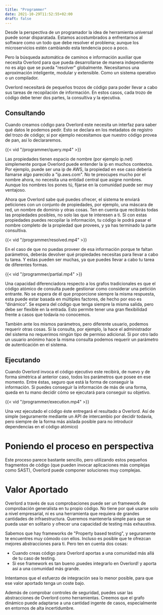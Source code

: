 ```yaml
---
title: "Programmer"
date: 2021-10-29T11:52:55+02:00
draft: false
---
```


Desde la perspectiva de un programador la idea de herramienta universal puede sonar disparatada. Estamos acostumbrados a enfrentarnos al software como un todo que debe resolver el problema; aunque los microservicios estén cambiando esta tendencia poco a poco.

Pero la búsqueda automática de caminos e información auxiliar que necesita Overlord para que pueda desarrollarse de manera independiente no es algo que se pueda "resolver" globalmente. Necesitamos una aproximación inteligente, modular y extensible. Como un sistema operativo o un compilador.

Overlord necesitará de pequeños trozos de código para poder llevar a cabo sus tareas de recopilación de información. En estos casos, cada trozo de código debe tener dos partes, la consultiva y la ejecutiva.

## Consultando

Cuando creamos código para Overlord este necesita un interfaz para saber qué datos le podemos pedir. Esto se declara en los metadatos de registro del trozo de código; si por ejemplo necesitamos que nuestro código provea de pan, así lo declararemos.

{{< vid "/programmer/query.mp4" >}}

Las propiedades tienen espacio de nombre (por ejemplo ip.net) simplemente porque Overlord puede entender la ip en muchos contextos. Por ejemplo, puede ser una ip de AWS, la propiedad en ese caso debería llamarse algo parecido a "ip.aws.com". No te preocupes mucho por el nombre ahora, no necesita una entidad central que asigne nombres. Aunque los nombres los pones tú, fijarse en la comunidad puede ser muy ventajoso.

Ahora que Overlord sabe qué puedes ofrecer, el sistema te enviará peticiones con un conjunto de propiedades, por ejemplo, una máscara de red, un nombre de dominio y otras cosas. Ten en cuenta que recibirás todas las propiedades posibles, no solo las que te interesen a ti. Si con estas propiedades puedes recopilar la información, tu código le podrá pasar el nombre completo de la propiedad que provees, y ya has terminado la parte consultiva.

{{< vid "/programmer/resolved.mp4" >}}

En el caso de que no puedas proveer de esa información porque te faltan parámetros, deberás devolver qué propiedades necesitas para llevar a cabo tu tarea. Y estas pueden ser muchas, ya que puedes llevar a cabo tu tarea de diferentes formas.

{{< vid "/programmer/partial.mp4" >}}

Una capacidad diferenciadora respecto a los grafos tradicionales es que el código atómico de consulta puede gestionar como considerar una petición entrante. No se espera de él que proporcione siempre la misma respuesta, esta puede estar basada en múltiples factores, de hecho por eso es “dinámico”. Se espera del código que tenga siempre la misma salida, pero debe ser flexible en la entrada. Esto permite tener una gran flexibilidad frente a casos que todavía no conocemos.


También ante los mismos parámetros, pero diferente usuario, podemos requerir otras cosas. Si la consulta, por ejemplo, la hace el administrador del sistema no requerimos ningún tipo de permiso adicional. Si por otro lado un usuario anónimo hace la misma consulta podemos requerir un parámetro de autenticación en el sistema.

## Ejecutando

Cuando Overlord invoca el código ejecutivo este recibirá, de nuevo y de forma simétrica al anterior caso, todos los parámetros que posee en ese momento. Entre éstas, seguro que está la forma de conseguir la información. Si puedes conseguir la información de más de una forma, queda en tu mano decidir cómo se ejecutará para conseguir su objetivo.

{{< vid "/programmer/execution.mp4" >}}

Una vez ejecutado el código éste entregará el resultado a Overlord. Así de simple (seguramente mediante un API de intercambio por decidir todavía, pero siempre de la forma más aislada posible para no introducir dependencias en el código atómico)

# Poniendo el proceso en perspectiva

Este proceso parece bastante sencillo, pero utilizando estos pequeños fragmentos de código (que pueden invocar aplicaciones más complejas como SAST), Overlord puede componer soluciones muy complejas.

# Valor Aportado

Overlord a través de sus comprobaciones puede ser un framework de comprobación generalista en tu propio código. No tiene por qué usarse solo a nivel empresarial, ni es una herramienta que requiera de grandes cantidades de infraestructura. Queremos mantenerla simple para que se pueda usar en solitario y ofrecer una capacidad de testing más exhaustiva.

Sabemos que hay frameworks de "Property based testing", y seguramente te encuentres muy cómodo con ellos. Incluso es posible que te ofrezcan mejores abstracciones para ti. Pero ten en cuenta dos cosas:

 * Cuando creas código para Overlord aportas a una comunidad más allá de tu
   caso de testing.
 * Si ese framework es tan bueno ¡puedes integrarlo en Overlord! y aporta así
   a una comunidad más grande.

Intentamos que el esfuerzo de integración sea lo menor posible, para que ese valor aportado tenga un coste bajo.

Además de comprobar controles de seguridad, puedes usar las abstracciones de Overlord como herramientas. Creemos que el grafo dinámico puede adaptarse a una cantidad ingente de casos, especialmente en entornos de alta incertidumbre.

